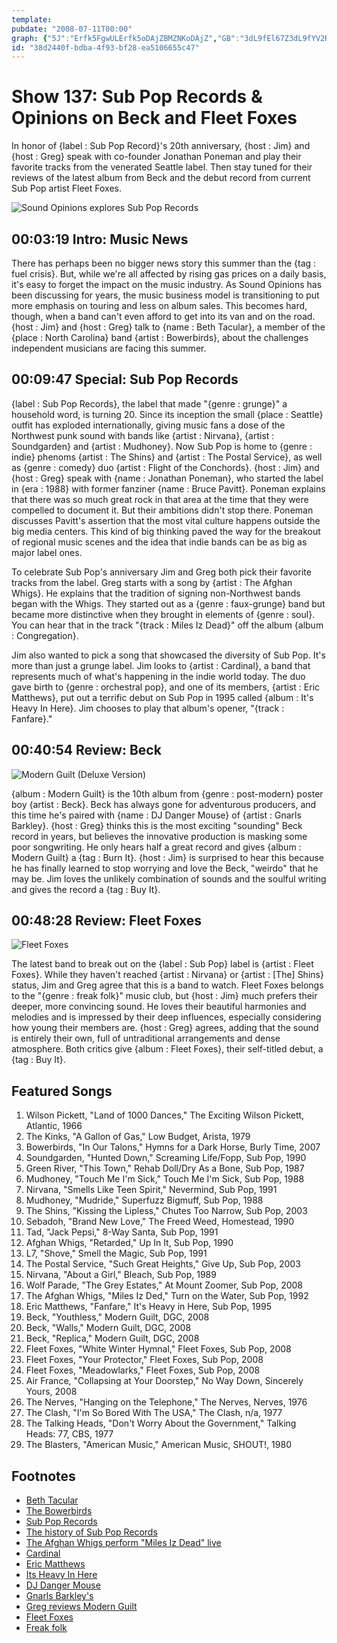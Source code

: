 ```yaml
---
template: 
pubdate: "2008-07-11T00:00"
graph: {"5J":"Erfk5FgwULErfk5oDAjZBMZNKoDAjZ","GB":"3dL9fEl67Z3dL9fYV2RD3dL9fvBSPC3dL9fUdw9l3dL9flLtLl3dL9f4BClg3dL9fozRQ33dL9f5TX023dL9fg8cEO3dL9fak4bn3dL9fKTrjy3dL9fWuBZa3Aysp3dL9fKTrjyozRQ35TX02KTrjyKTrjyg8cEOKTrjyak4bn4BClgTiA3pTiA3plLtLlMYt13Udw9lEl67Zb9IkyEl67Zsy6iiEl67ZH1YEqb9Ikysy6iiYV2RDs1qsnYV2RDvBSPC5SJervBSPCntVcRvBSPC5SJerntVcR","1W6":"p302gspsQaXYBPespsQaXYBPeoOJbVaA6Ysp302gBHm1GgMit697qipX6cfd","28S":"F4s74k3lHL4BClgF4s74F4s74g8cEOF6Fiik3lHLBEJ7Uk3lHL97qipX6cfd97qipBHm1G"}
id: "38d2440f-bdba-4f93-bf28-ea5106655c47"
---
```






# Show 137: Sub Pop Records & Opinions on Beck and Fleet Foxes

In honor of {label : Sub Pop Record}'s 20th anniversary, {host : Jim} and {host : Greg} speak with co-founder Jonathan Poneman and play their favorite tracks from the venerated Seattle label. Then stay tuned for their reviews of the latest album from Beck and the debut record from current Sub Pop artist Fleet Foxes.

![Sound Opinions explores Sub Pop Records](https://static.soundopinions.org/images/subpop.jpg)



## 00:03:19 Intro: Music News

There has perhaps been no bigger news story this summer than the {tag : fuel crisis}. But, while we're all affected by rising gas prices on a daily basis, it's easy to forget the impact on the music industry. As Sound Opinions has been discussing for years, the music business model is transitioning to put more emphasis on touring and less on album sales. This becomes hard, though, when a band can't even afford to get into its van and on the road. {host : Jim} and {host : Greg} talk to {name : Beth Tacular}, a member of the {place : North Carolina} band {artist : Bowerbirds}, about the challenges independent musicians are facing this summer.



## 00:09:47 Special: Sub Pop Records

{label : Sub Pop Records}, the label that made "{genre : grunge}" a household word, is turning 20. Since its inception the small {place : Seattle} outfit has exploded internationally, giving music fans a dose of the Northwest punk sound with bands like {artist : Nirvana}, {artist : Soundgarden} and {artist : Mudhoney}. Now Sub Pop is home to {genre : indie} phenoms {artist : The Shins} and {artist : The Postal Service}, as well as {genre : comedy} duo {artist : Flight of the Conchords}. {host : Jim} and {host : Greg} speak with {name : Jonathan Poneman}, who started the label in {era : 1988} with former fanziner {name : Bruce Pavitt}. Poneman explains that there was so much great rock in that area at the time that they were compelled to document it. But their ambitions didn't stop there. Poneman discusses Pavitt's assertion that the most vital culture happens outside the big media centers. This kind of big thinking paved the way for the breakout of regional music scenes and the idea that indie bands can be as big as major label ones.

To celebrate Sub Pop's anniversary Jim and Greg both pick their favorite tracks from the label. Greg starts with a song by {artist : The Afghan Whigs}. He explains that the tradition of signing non-Northwest bands began with the Whigs. They started out as a {genre : faux-grunge} band but became more distinctive when they brought in elements of {genre : soul}. You can hear that in the track "{track : Miles Iz Dead}" off the album {album : Congregation}.

Jim also wanted to pick a song that showcased the diversity of Sub Pop. It's more than just a grunge label. Jim looks to {artist : Cardinal}, a band that represents much of what's happening in the indie world today. The duo gave birth to {genre : orchestral pop}, and one of its members, {artist : Eric Matthews}, put out a terrific debut on Sub Pop in 1995 called {album : It's Heavy In Here}. Jim chooses to play that album's opener, "{track : Fanfare}."



## 00:40:54 Review: Beck

![Modern Guilt (Deluxe Version)](https://static.soundopinions.org/assets/137/1W60.jpg)

{album : Modern Guilt} is the 10th album from {genre : post-modern} poster boy {artist : Beck}. Beck has always gone for adventurous producers, and this time he's paired with {name : DJ Danger Mouse} of {artist : Gnarls Barkley}. {host : Greg} thinks this is the most exciting "sounding" Beck record in years, but believes the innovative production is masking some poor songwriting. He only hears half a great record and gives {album : Modern Guilt} a {tag : Burn It}. {host : Jim} is surprised to hear this because he has finally learned to stop worrying and love the Beck, "weirdo" that he may be. Jim loves the unlikely combination of sounds and the soulful writing and gives the record a {tag : Buy It}.



## 00:48:28 Review: Fleet Foxes

![Fleet Foxes](https://static.soundopinions.org/assets/137/28S0.jpg)

The latest band to break out on the {label : Sub Pop} label is {artist : Fleet Foxes}. While they haven't reached {artist : Nirvana} or {artist : [The] Shins} status, Jim and Greg agree that this is a band to watch. Fleet Foxes belongs to the "{genre : freak folk}" music club, but {host : Jim} much prefers their deeper, more convincing sound. He loves their beautiful harmonies and melodies and is impressed by their deep influences, especially considering how young their members are. {host : Greg} agrees, adding that the sound is entirely their own, full of untraditional arrangements and dense atmosphere. Both critics give {album : Fleet Foxes}, their self-titled debut, a {tag : Buy It}.



## Featured Songs

1. Wilson Pickett, "Land of 1000 Dances," The Exciting Wilson Pickett, Atlantic, 1966
2. The Kinks, "A Gallon of Gas," Low Budget, Arista, 1979
3. Bowerbirds, "In Our Talons," Hymns for a Dark Horse, Burly Time, 2007
4. Soundgarden, "Hunted Down," Screaming Life/Fopp, Sub Pop, 1990
5. Green River, "This Town," Rehab Doll/Dry As a Bone, Sub Pop, 1987
6. Mudhoney, "Touch Me I'm Sick," Touch Me I'm Sick, Sub Pop, 1988
7. Nirvana, "Smells Like Teen Spirit," Nevermind, Sub Pop, 1991
8. Mudhoney, "Mudride," Superfuzz Bigmuff, Sub Pop, 1988
9. The Shins, "Kissing the Lipless," Chutes Too Narrow, Sub Pop, 2003
10. Sebadoh, "Brand New Love," The Freed Weed, Homestead, 1990
11. Tad, "Jack Pepsi," 8-Way Santa, Sub Pop, 1991
12. Afghan Whigs, "Retarded," Up In It, Sub Pop, 1990
13. L7, "Shove," Smell the Magic, Sub Pop, 1991
14. The Postal Service, "Such Great Heights," Give Up, Sub Pop, 2003
15. Nirvana, "About a Girl," Bleach, Sub Pop, 1989
16. Wolf Parade, "The Grey Estates," At Mount Zoomer, Sub Pop, 2008
17. The Afghan Whigs, "Miles Iz Ded," Turn on the Water, Sub Pop, 1992
18. Eric Matthews, "Fanfare," It's Heavy in Here, Sub Pop, 1995
19. Beck, "Youthless," Modern Guilt, DGC, 2008
20. Beck, "Walls," Modern Guilt, DGC, 2008
21. Beck, "Replica," Modern Guilt, DGC, 2008
22. Fleet Foxes, "White Winter Hymnal," Fleet Foxes, Sub Pop, 2008
23. Fleet Foxes, "Your Protector," Fleet Foxes, Sub Pop, 2008
24. Fleet Foxes, "Meadowlarks," Fleet Foxes, Sub Pop, 2008
25. Air France, "Collapsing at Your Doorstep," No Way Down, Sincerely Yours, 2008
26. The Nerves, "Hanging on the Telephone," The Nerves, Nerves, 1976
27. The Clash, "I'm So Bored With The USA," The Clash, n/a, 1977
28. The Talking Heads, "Don't Worry About the Government," Talking Heads: 77, CBS, 1977
29. The Blasters, "American Music," American Music, SHOUT!, 1980



## Footnotes

- [Beth Tacular](http://www.bethtacular.com/)
- [The Bowerbirds](http://www.bowerbirds.org/)
- [Sub Pop Records](http://www.subpop.com/)
- [The history of Sub Pop Records](http://www.subpop.com/about)
- [The Afghan Whigs perform "Miles Iz Dead" live](http://www.youtube.com/watch?v=pjHf4-Q2gpo)
- [Cardinal](http://www.allmusic.com/cg/amg.dll?p=amg&sql=11:fifexq9hldde)
- [Eric Matthews](http://www.ericmatthewsmusic.com/)
- [Its Heavy In Here](http://www.amazon.com/Its-Heavy-Here-Eric-Matthews/dp/B0000035H8)
- [DJ Danger Mouse](http://www.dangermousesite.com/)
- [Gnarls Barkley's](http://www.gnarlsbarkley.com/)
- [Greg reviews Modern Guilt](http://leisureblogs.chicagotribune.com/turn_it_up/2008/07/beck-danger-mou.html)
- [Fleet Foxes](http://www.subpop.com/artists/fleet_foxes)
- [Freak folk](http://www.last.fm/group/Freak-Folk)